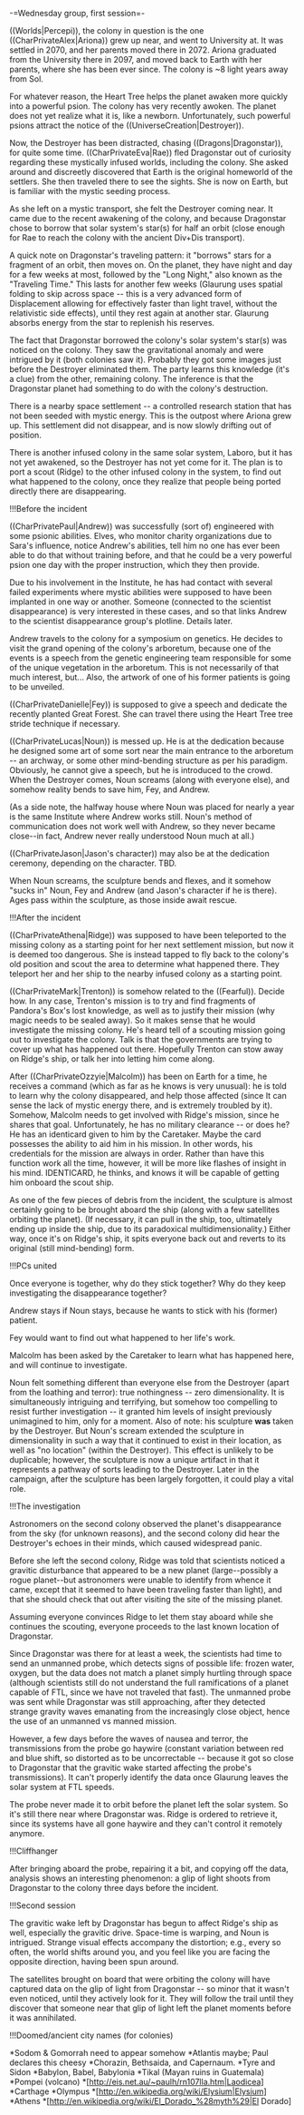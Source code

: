 -=Wednesday group, first session=-

((Worlds|Percepi)), the colony in question is the one ((CharPrivateAlex|Ariona)) grew up near, and went to University at. It was settled in 2070, and her parents moved there in 2072. Ariona graduated from the University there in 2097, and moved back to Earth with her parents, where she has been ever since. The colony is ~8 light years away from Sol.

For whatever reason, the Heart Tree helps the planet awaken more quickly into a powerful psion. The colony has very recently awoken. The planet does not yet realize what it is, like a newborn. Unfortunately, such powerful psions attract the notice of the ((UniverseCreation|Destroyer)).

Now, the Destroyer has been distracted, chasing ((Dragons|Dragonstar)), for quite some time. ((CharPrivateEva|Rae)) fled Dragonstar out of curiosity regarding these mystically infused worlds, including the colony. She asked around and discreetly discovered that Earth is the original homeworld of the settlers. She then traveled there to see the sights. She is now on Earth, but is familiar with the mystic seeding process.

As she left on a mystic transport, she felt the Destroyer coming near. It came due to the recent awakening of the colony, and because Dragonstar chose to borrow that solar system's star(s) for half an orbit (close enough for Rae to reach the colony with the ancient Div+Dis transport).

A quick note on Dragonstar's traveling pattern: it &quot;borrows&quot; stars for a fragment of an orbit, then moves on. On the planet, they have night and day for a few weeks at most, followed by the &quot;Long Night,&quot; also known as the &quot;Traveling Time.&quot; This lasts for another few weeks (Glaurung uses spatial folding to skip across space -- this is a very advanced form of Displacement allowing for effectively faster than light travel, without the relativistic side effects), until they rest again at another star. Glaurung absorbs energy from the star to replenish his reserves.

The fact that Dragonstar borrowed the colony's solar system's star(s) was noticed on the colony. They saw the gravitational anomaly and were intrigued by it (both colonies saw it). Probably they got some images just before the Destroyer eliminated them. The party learns this knowledge (it's a clue) from the other, remaining colony. The inference is that the Dragonstar planet had something to do with the colony's destruction.

There is a nearby space settlement -- a controlled research station that has not been seeded with mystic energy. This is the outpost where Ariona grew up. This settlement did not disappear, and is now slowly drifting out of position.

There is another infused colony in the same solar system, Laboro, but it has not yet awakened, so the Destroyer has not yet come for it. The plan is to port a scout (Ridge) to the other infused colony in the system, to find out what happened to the colony, once they realize that people being ported directly there are disappearing.


!!!Before the incident

((CharPrivatePaul|Andrew)) was successfully (sort of) engineered with some psionic abilities. Elves, who monitor charity organizations due to Sara's influence, notice Andrew's abilities, tell him no one has ever been able to do that without training before, and that he could be a very powerful psion one day with the proper instruction, which they then provide.

Due to his involvement in the Institute, he has had contact with several failed experiments where mystic abilities were supposed to have been implanted in one way or another. Someone (connected to the scientist disappearance) is very interested in these cases, and so that links Andrew to the scientist disappearance group's plotline. Details later.

Andrew travels to the colony for a symposium on genetics. He decides to visit the grand opening of the colony's arboretum, because one of the events is a speech from the genetic engineering team responsible for some of the unique vegetation in the arboretum. This is not necessarily of that much interest, but... Also, the artwork of one of his former patients is going to be unveiled.

((CharPrivateDanielle|Fey)) is supposed to give a speech and dedicate the recently planted Great Forest. She can travel there using the Heart Tree tree stride technique if necessary.

((CharPrivateLucas|Noun)) is messed up. He is at the dedication because he designed some art of some sort near the main entrance to the arboretum -- an archway, or some other mind-bending structure as per his paradigm. Obviously, he cannot give a speech, but he is introduced to the crowd. When the Destroyer comes, Noun screams (along with everyone else), and somehow reality bends to save him, Fey, and Andrew.

(As a side note, the halfway house where Noun was placed for nearly a year is the same Institute where Andrew works still. Noun's method of communication does not work well with Andrew, so they never became close--in fact, Andrew never really understood Noun much at all.)

((CharPrivateJason|Jason's character)) may also be at the dedication ceremony, depending on the character. TBD.

When Noun screams, the sculpture bends and flexes, and it somehow &quot;sucks in&quot; Noun, Fey and Andrew (and Jason's character if he is there). Ages pass within the sculpture, as those inside await rescue.


!!!After the incident

((CharPrivateAthena|Ridge)) was supposed to have been teleported to the missing colony as a starting point for her next settlement mission, but now it is deemed too dangerous. She is instead tapped to fly back to the colony's old position and scout the area to determine what happened there. They teleport her and her ship to the nearby infused colony as a starting point.

((CharPrivateMark|Trenton)) is somehow related to the ((Fearful)). Decide how. In any case, Trenton's mission is to try and find fragments of Pandora's Box's lost knowledge, as well as to justify their mission (why magic needs to be sealed away). So it makes sense that he would investigate the missing colony. He's heard tell of a scouting mission going out to investigate the colony. Talk is that the governments are trying to cover up what has happened out there. Hopefully Trenton can stow away on Ridge's ship, or talk her into letting him come along.

After ((CharPrivateOzzyie|Malcolm)) has been on Earth for a time, he receives a command (which as far as he knows is very unusual): he is told to learn why the colony disappeared, and help those affected (since It can sense the lack of mystic energy there, and is extremely troubled by it). Somehow, Malcolm needs to get involved with Ridge's mission, since he shares that goal. Unfortunately, he has no military clearance -- or does he? He has an identicard given to him by the Caretaker. Maybe the card possesses the ability to aid him in his mission. In other words, his credentials for the mission are always in order. Rather than have this function work all the time, however, it will be more like flashes of insight in his mind. IDENTICARD, he thinks, and knows it will be capable of getting him onboard the scout ship.

As one of the few pieces of debris from the incident, the sculpture is almost certainly going to be brought aboard the ship (along with a few satellites orbiting the planet). (If necessary, it can pull in the ship, too, ultimately ending up inside the ship, due to its paradoxical multidimensionality.) Either way, once it's on Ridge's ship, it spits everyone back out and reverts to its original (still mind-bending) form.


!!!PCs united

Once everyone is together, why do they stick together? Why do they keep investigating the disappearance together?

Andrew stays if Noun stays, because he wants to stick with his (former) patient.

Fey would want to find out what happened to her life's work.

Malcolm has been asked by the Caretaker to learn what has happened here, and will continue to investigate.

Noun felt something different than everyone else from the Destroyer (apart from the loathing and terror): true nothingness -- zero dimensionality. It is simultaneously intriguing and terrifying, but somehow too compelling to resist further investigation -- it granted him levels of insight previously unimagined to him, only for a moment. Also of note: his sculpture __was__ taken by the Destroyer. But Noun's scream extended the sculpture in dimensionality in such a way that it continued to exist in their location, as well as &quot;no location&quot; (within the Destroyer). This effect is unlikely to be duplicable; however, the sculpture is now a unique artifact in that it represents a pathway of sorts leading to the Destroyer. Later in the campaign, after the sculpture has been largely forgotten, it could play a vital role.


!!!The investigation

Astronomers on the second colony observed the planet's disappearance from the sky (for unknown reasons), and the second colony did hear the Destroyer's echoes in their minds, which caused widespread panic.

Before she left the second colony, Ridge was told that scientists noticed a gravitic disturbance that appeared to be a new planet (large--possibly a rogue planet--but astronomers were unable to identify from whence it came, except that it seemed to have been traveling faster than light), and that she should check that out after visiting the site of the missing planet.

Assuming everyone convinces Ridge to let them stay aboard while she continues the scouting, everyone proceeds to the last known location of Dragonstar.

Since Dragonstar was there for at least a week, the scientists had time to send an unmanned probe, which detects signs of possible life: frozen water, oxygen, but the data does not match a planet simply hurtling through space (although scientists still do not understand the full ramifications of a planet capable of FTL, since we have not traveled that fast). The unmanned probe was sent while Dragonstar was still approaching, after they detected strange gravity waves emanating from the increasingly close object, hence the use of an unmanned vs manned mission.

However, a few days before the waves of nausea and terror, the transmissions from the probe go haywire (constant variation between red and blue shift, so distorted as to be uncorrectable -- because it got so close to Dragonstar that the gravitic wake started affecting the probe's transmissions). It can't properly identify the data once Glaurung leaves the solar system at FTL speeds.

The probe never made it to orbit before the planet left the solar system. So it's still there near where Dragonstar was. Ridge is ordered to retrieve it, since its systems have all gone haywire and they can't control it remotely anymore.


!!!Cliffhanger

After bringing aboard the probe, repairing it a bit, and copying off the data, analysis shows an interesting phenomenon: a glip of light shoots from Dragonstar to the colony three days before the incident.


!!!Second session

The gravitic wake left by Dragonstar has begun to affect Ridge's ship as well, especially the gravitic drive. Space-time is warping, and Noun is intrigued. Strange visual effects accompany the distortion; e.g., every so often, the world shifts around you, and you feel like you are facing the opposite direction, having been spun around.

The satellites brought on board that were orbiting the colony will have captured data on the glip of light from Dragonstar -- so minor that it wasn't even noticed, until they actively look for it. They will follow the trail until they discover that someone near that glip of light left the planet moments before it was annihilated.


!!!Doomed/ancient city names (for colonies)

*Sodom &amp; Gomorrah need to appear somehow
*Atlantis maybe; Paul declares this cheesy
*Chorazin, Bethsaida, and Capernaum.
*Tyre and Sidon
*Babylon, Babel, Babylonia
*Tikal (Mayan ruins in Guatemala)
*Pompei (volcano)
*[http://eis.net.au/~paulh/rn107lla.htm|Laodicea]
*Carthage
*Olympus
*[http://en.wikipedia.org/wiki/Elysium|Elysium]
*Athens
*[http://en.wikipedia.org/wiki/El_Dorado_%28myth%29|El Dorado]
